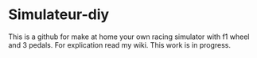 # Simulateur-diy
This is a github for make at home your own racing simulator with f1 wheel and 3 pedals. 
For explication read my wiki.
This work is in progress.

